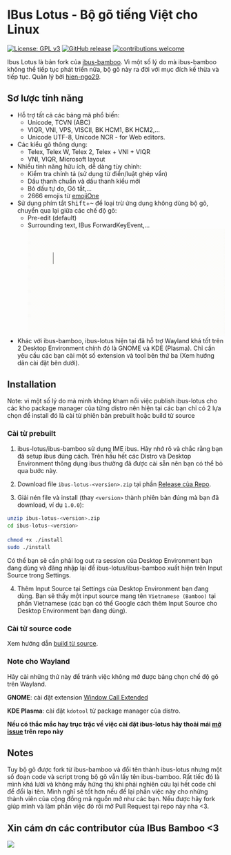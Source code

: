 IBus Lotus - Bộ gõ tiếng Việt cho Linux
===================================
[![License: GPL v3](https://img.shields.io/badge/License-GPL%20v3-blue.svg)](https://opensource.org/licenses/GPL-3.0)
[![GitHub release](https://img.shields.io/github/release/LotusInputEngine/ibus-lotus.svg)](https://github.com/LotusInputEngine/ibus-lotus/releases/latest)
[![contributions welcome](https://img.shields.io/badge/contributions-welcome-brightgreen.svg?style=flat)](https://github.com/LotusInputEngine/ibus-lotus/)

Ibus Lotus là bản fork của [ibus-bamboo](https://github.com/BambooEngine/ibus-bamboo/). Vì một số lý do mà ibus-bamboo không thể tiếp tục phát triển nữa, bộ gõ này ra đời với mục đích kế thừa và tiếp tục. Quản lý bởi [hien-ngo29](https://github.com/hien-ngo29).

## Sơ lược tính năng
* Hỗ trợ tất cả các bảng mã phổ biến:
  * Unicode, TCVN (ABC)
  * VIQR, VNI, VPS, VISCII, BK HCM1, BK HCM2,…
  * Unicode UTF-8, Unicode NCR - for Web editors.
* Các kiểu gõ thông dụng:
  * Telex, Telex W, Telex 2, Telex + VNI + VIQR
  * VNI, VIQR, Microsoft layout
* Nhiều tính năng hữu ích, dễ dàng tùy chỉnh:
  * Kiểm tra chính tả (sử dụng từ điển/luật ghép vần)
  * Dấu thanh chuẩn và dấu thanh kiểu mới
  * Bỏ dấu tự do, Gõ tắt,...
  * 2666 emojis từ [emojiOne](https://github.com/joypixels/emojione)
* Sử dụng phím tắt <kbd>Shift</kbd>+<kbd>~</kbd> để loại trừ ứng dụng không dùng bộ gõ, chuyển qua lại giữa các chế độ gõ:
  	* Pre-edit (default)
  	* Surrounding text, IBus ForwardKeyEvent,...
   ![ibus-lotus](./demo.gif)
* Khác với ibus-bamboo, ibus-lotus hiện tại đã hỗ trợ Wayland khá tốt trên 2 Desktop Environment chính đó là GNOME và KDE (Plasma). Chỉ cần yêu cầu các bạn cài một số extension và tool bên thứ ba (Xem hướng dãn cài đặt bên dưới).

## Installation
Note: vì một số lý do mà mình không kham nổi việc publish ibus-lotus cho các kho package manager của từng distro nên hiện tại các bạn chỉ có 2 lựa chọn để install đó là cài từ phiên bản prebuilt hoặc build từ source

### Cài từ prebuilt
1. ibus-lotus/ibus-bamboo sử dụng IME ibus. Hãy nhớ rõ và chắc rằng bạn đã setup ibus đúng cách. Trên hầu hết các Distro và Desktop Environment thông dụng ibus thường đã được cài sẵn nên bạn có thể bỏ qua bước này.
2. Download file `ibus-lotus-<version>.zip` tại phần [Release của Repo](https://github.com/LotusInputEngine/ibus-lotus/releases/).

3. Giải nén file và install (thay `<version>` thành phiên bản đúng mà bạn đã download, ví dụ `1.0.0`):
```bash
unzip ibus-lotus-<version>.zip
cd ibus-lotus-<version>

chmod +x ./install
sudo ./install
```
Có thể bạn sẽ cần phải log out ra session của Desktop Environment bạn đang dùng và đăng nhập lại để ibus-lotus/ibus-bamboo xuất hiện trên Input Source trong Settings.

4. Thêm Input Source tại Settings của Desktop Environment bạn đang dùng. Bạn sẽ thấy một input source mang tên `Vietnamese (Bamboo)` tại phần Vietnamese (các bạn có thể Google cách thêm Input Source cho Desktop Environment bạn đang dùng).

### Cài từ source code
Xem hướng dẫn [build từ source](./docs/building_instructions.md).

### Note cho Wayland
Hãy cài những thứ này để tránh việc không mở được bảng chọn chế độ gõ trên Wayland.

**GNOME**: cài đặt extension [Window Call Extended](https://extensions.gnome.org/extension/4974/window-calls-extended/)

**KDE Plasma**: cài đặt `kdotool` từ package manager của distro.

**Nếu có thắc mắc hay trục trặc về việc cài đặt ibus-lotus hãy thoải mái [mở issue](https://github.com/LotusInputEngine/ibus-lotus/issues/new) trên repo này**

## Notes
Tuy bộ gõ được fork từ ibus-bamboo và đổi tên thành ibus-lotus nhưng một số đoạn code và script trong bộ gõ vẫn lấy tên ibus-bamboo. Rất tiếc đó là mình khá lười và không mấy hứng thú khi phải nghiên cứu lại hết code chỉ để đổi lại tên. Mình nghĩ sẽ tốt hơn nếu để lại phần việc này cho những thành viên của cộng đồng mã nguồn mở như các bạn. Nếu được hãy fork giúp mình và làm phần việc đó rồi mở Pull Request tại repo này nha <3.

## Xin cám ơn các contributor của IBus Bamboo <3

<a href="https://github.com/LotusInputEngine/ibus-lotus//graphs/contributors">
  <img src="https://contrib.rocks/image?repo=BambooEngine/ibus-bamboo" />
</a>

